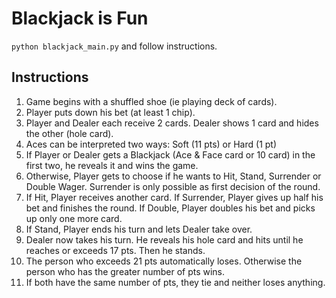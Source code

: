 Blackjack is Fun
================
`python blackjack_main.py` and follow instructions.

## Instructions

1. Game begins with a shuffled shoe (ie playing deck of cards).
2. Player puts down his bet (at least 1 chip).
3. Player and Dealer each receive 2 cards. Dealer shows 1 card and hides the other (hole card).
4. Aces can be interpreted two ways: Soft (11 pts) or Hard (1 pt)
5. If Player or Dealer gets a Blackjack (Ace & Face card or 10 card) in the first two, he reveals it and wins the game.
6. Otherwise, Player gets to choose if he wants to Hit, Stand, Surrender or Double Wager. Surrender is only possible as first decision of the round.
7. If Hit, Player receives another card. If Surrender, Player gives up half his bet and finishes the round. If Double, Player doubles his bet and picks up only one more card.
8. If Stand, Player ends his turn and lets Dealer take over.
9. Dealer now takes his turn. He reveals his hole card and hits until he reaches or exceeds 17 pts. Then he stands.
10. The person who exceeds 21 pts automatically loses. Otherwise the person who has the greater number of pts wins.
11. If both have the same number of pts, they tie and neither loses anything.
